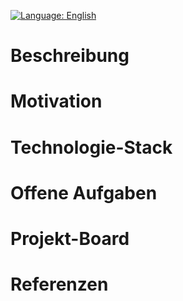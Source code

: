 [![Language: English](https://img.shields.io/badge/lang-English-blue.svg)](https://github.com/amjad-haider/path-finding-visualizer-sfml)

# Beschreibung

# Motivation

# Technologie-Stack

# Offene Aufgaben

# Projekt-Board

# Referenzen
